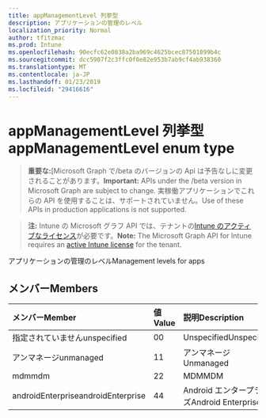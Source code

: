 ```yaml
---
title: appManagementLevel 列挙型
description: アプリケーションの管理のレベル
localization_priority: Normal
author: tfitzmac
ms.prod: Intune
ms.openlocfilehash: 90ecfc62e0838a2ba969c4625bcec87501899b4c
ms.sourcegitcommit: dcc5907f2c3ffc0f0e82e953b7ab9cf4ab938360
ms.translationtype: MT
ms.contentlocale: ja-JP
ms.lasthandoff: 01/23/2019
ms.locfileid: "29416616"
---
```

# <a name="appmanagementlevel-enum-type"></a><span data-ttu-id="0f9f4-103">appManagementLevel 列挙型</span><span class="sxs-lookup"><span data-stu-id="0f9f4-103">appManagementLevel enum type</span></span>

> <span data-ttu-id="0f9f4-104">**重要な:**[Microsoft Graph で/beta のバージョンの Api は予告なしに変更されることがあります。</span><span class="sxs-lookup"><span data-stu-id="0f9f4-104">**Important:** APIs under the /beta version in Microsoft Graph are subject to change.</span></span> <span data-ttu-id="0f9f4-105">実稼働アプリケーションでこれらの API を使用することは、サポートされていません。</span><span class="sxs-lookup"><span data-stu-id="0f9f4-105">Use of these APIs in production applications is not supported.</span></span>

> <span data-ttu-id="0f9f4-106">**注:** Intune の Microsoft グラフ API では、テナントの[Intune のアクティブなライセンス](https://go.microsoft.com/fwlink/?linkid=839381)が必要です。</span><span class="sxs-lookup"><span data-stu-id="0f9f4-106">**Note:** The Microsoft Graph API for Intune requires an [active Intune license](https://go.microsoft.com/fwlink/?linkid=839381) for the tenant.</span></span>

<span data-ttu-id="0f9f4-107">アプリケーションの管理のレベル</span><span class="sxs-lookup"><span data-stu-id="0f9f4-107">Management levels for apps</span></span>

## <a name="members"></a><span data-ttu-id="0f9f4-108">メンバー</span><span class="sxs-lookup"><span data-stu-id="0f9f4-108">Members</span></span>
|<span data-ttu-id="0f9f4-109">メンバー</span><span class="sxs-lookup"><span data-stu-id="0f9f4-109">Member</span></span>|<span data-ttu-id="0f9f4-110">値</span><span class="sxs-lookup"><span data-stu-id="0f9f4-110">Value</span></span>|<span data-ttu-id="0f9f4-111">説明</span><span class="sxs-lookup"><span data-stu-id="0f9f4-111">Description</span></span>|
|:---|:---|:---|
|<span data-ttu-id="0f9f4-112">指定されていません</span><span class="sxs-lookup"><span data-stu-id="0f9f4-112">unspecified</span></span>|<span data-ttu-id="0f9f4-113">0</span><span class="sxs-lookup"><span data-stu-id="0f9f4-113">0</span></span>|<span data-ttu-id="0f9f4-114">Unspecified</span><span class="sxs-lookup"><span data-stu-id="0f9f4-114">Unspecified</span></span>|
|<span data-ttu-id="0f9f4-115">アンマネージ</span><span class="sxs-lookup"><span data-stu-id="0f9f4-115">unmanaged</span></span>|<span data-ttu-id="0f9f4-116">1</span><span class="sxs-lookup"><span data-stu-id="0f9f4-116">1</span></span>|<span data-ttu-id="0f9f4-117">アンマネージ</span><span class="sxs-lookup"><span data-stu-id="0f9f4-117">Unmanaged</span></span>|
|<span data-ttu-id="0f9f4-118">mdm</span><span class="sxs-lookup"><span data-stu-id="0f9f4-118">mdm</span></span>|<span data-ttu-id="0f9f4-119">2</span><span class="sxs-lookup"><span data-stu-id="0f9f4-119">2</span></span>|<span data-ttu-id="0f9f4-120">MDM</span><span class="sxs-lookup"><span data-stu-id="0f9f4-120">MDM</span></span>|
|<span data-ttu-id="0f9f4-121">androidEnterprise</span><span class="sxs-lookup"><span data-stu-id="0f9f4-121">androidEnterprise</span></span>|<span data-ttu-id="0f9f4-122">4</span><span class="sxs-lookup"><span data-stu-id="0f9f4-122">4</span></span>|<span data-ttu-id="0f9f4-123">Android エンタープライズ</span><span class="sxs-lookup"><span data-stu-id="0f9f4-123">Android Enterprise</span></span>|




